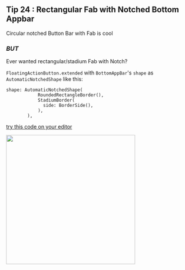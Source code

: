 ## Tip  24 : Rectangular Fab with Notched Bottom Appbar

Circular notched Button Bar with Fab is cool

### ___**BUT**___

Ever wanted rectangular/stadium Fab with Notch?

`FloatingActionButton.extended` with `BottomAppBar`'s `shape` as `AutomaticNotchedShape` like this:

```
shape: AutomaticNotchedShape(
            RoundedRectangleBorder(),
            StadiumBorder(
              side: BorderSide(),
            ),
        ),
```
    

[try this code on your editor](https://gist.github.com/erluxman/fd442639bcaf84e14b31f70b00c48fe9)

[<img src="https://raw.githubusercontent.com/erluxman/awesomefluttertips/master/assets/24rectangularnotch.png" width="350">](https://raw.githubusercontent.com/erluxman/awesomefluttertips/master/assets/24rectangularnotch.png)

